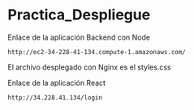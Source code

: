 # Practica_Despliegue

Enlace de la aplicación Backend con Node

    http://ec2-34-228-41-134.compute-1.amazonaws.com/

El archivo desplegado con Nginx es el styles.css


Enlace de la aplicación React

    http://34.228.41.134/login

